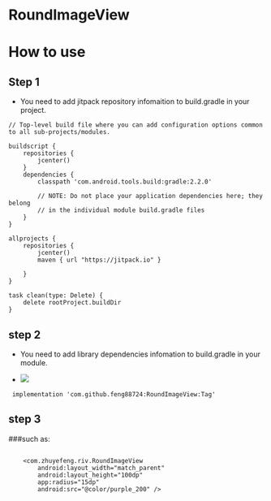 # RoundImageView





# How to use

## Step 1
* You need to add jitpack repository infomaition to build.gradle in your project.

```
// Top-level build file where you can add configuration options common to all sub-projects/modules.

buildscript {
    repositories {
        jcenter()
    }
    dependencies {
        classpath 'com.android.tools.build:gradle:2.2.0'

        // NOTE: Do not place your application dependencies here; they belong
        // in the individual module build.gradle files
    }
}

allprojects {
    repositories {
        jcenter()
        maven { url "https://jitpack.io" }

    }
}

task clean(type: Delete) {
    delete rootProject.buildDir
}

```

## step 2


* You need to add library dependencies infomation to build.gradle in your module.

- [![](https://jitpack.io/v/feng88724/RoundImageView.svg)](https://jitpack.io/#feng88724/RoundImageView)

```
 implementation 'com.github.feng88724:RoundImageView:Tag'
```

## step 3


###such as:

```

    <com.zhuyefeng.riv.RoundImageView
        android:layout_width="match_parent"
        android:layout_height="100dp"
        app:radius="15dp"
        android:src="@color/purple_200" />

```

